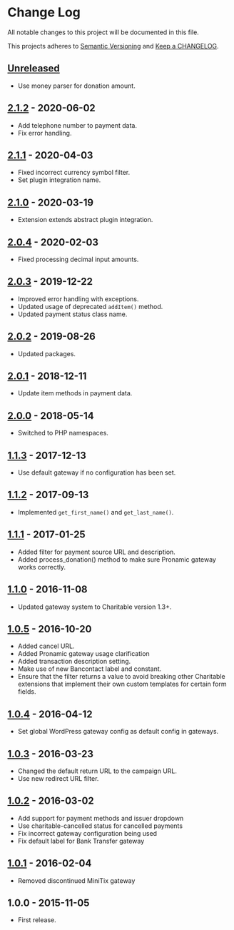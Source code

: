 # Change Log

All notable changes to this project will be documented in this file.

This projects adheres to [Semantic Versioning](http://semver.org/) and [Keep a CHANGELOG](http://keepachangelog.com/).

## [Unreleased][unreleased]
- Use money parser for donation amount.

## [2.1.2] - 2020-06-02
- Add telephone number to payment data.
- Fix error handling.

## [2.1.1] - 2020-04-03
- Fixed incorrect currency symbol filter.
- Set plugin integration name.

## [2.1.0] - 2020-03-19
- Extension extends abstract plugin integration.

## [2.0.4] - 2020-02-03
- Fixed processing decimal input amounts.

## [2.0.3] - 2019-12-22
- Improved error handling with exceptions.
- Updated usage of deprecated `addItem()` method.
- Updated payment status class name.

## [2.0.2] - 2019-08-26
- Updated packages.

## [2.0.1] - 2018-12-11
- Update item methods in payment data.

## [2.0.0] - 2018-05-14
- Switched to PHP namespaces.

## [1.1.3] - 2017-12-13
- Use default gateway if no configuration has been set.

## [1.1.2] - 2017-09-13
- Implemented `get_first_name()` and `get_last_name()`.

## [1.1.1] - 2017-01-25
- Added filter for payment source URL and description.
- Added process_donation() method to make sure Pronamic gateway works correctly.

## [1.1.0] - 2016-11-08
- Updated gateway system to Charitable version 1.3+.

## [1.0.5] - 2016-10-20
- Added cancel URL.
- Added Pronamic gateway usage clarification
- Added transaction description setting.
- Make use of new Bancontact label and constant.
- Ensure that the filter returns a value to avoid breaking other Charitable extensions that implement their own custom templates for certain form fields.

## [1.0.4] - 2016-04-12
- Set global WordPress gateway config as default config in gateways.

## [1.0.3] - 2016-03-23
- Changed the default return URL to the campaign URL.
- Use new redirect URL filter.

## [1.0.2] - 2016-03-02
- Add support for payment methods and issuer dropdown
- Use charitable-cancelled status for cancelled payments
- Fix incorrect gateway configuration being used
- Fix default label for Bank Transfer gateway

## [1.0.1] - 2016-02-04
- Removed discontinued MiniTix gateway

## 1.0.0 - 2015-11-05
- First release.

[unreleased]: https://github.com/wp-pay-extensions/charitable/compare/2.1.2...HEAD
[2.1.2]: https://github.com/wp-pay-extensions/charitable/compare/2.1.1...2.1.2
[2.1.1]: https://github.com/wp-pay-extensions/charitable/compare/2.1.0...2.1.1
[2.1.0]: https://github.com/wp-pay-extensions/charitable/compare/2.0.4...2.1.0
[2.0.4]: https://github.com/wp-pay-extensions/charitable/compare/2.0.3...2.0.4
[2.0.3]: https://github.com/wp-pay-extensions/charitable/compare/2.0.2...2.0.3
[2.0.2]: https://github.com/wp-pay-extensions/charitable/compare/2.0.1...2.0.2
[2.0.1]: https://github.com/wp-pay-extensions/charitable/compare/2.0.0...2.0.1
[2.0.0]: https://github.com/wp-pay-extensions/charitable/compare/1.1.3...2.0.0
[1.1.3]: https://github.com/wp-pay-extensions/charitable/compare/1.1.2...1.1.3
[1.1.2]: https://github.com/wp-pay-extensions/charitable/compare/1.1.1...1.1.2
[1.1.1]: https://github.com/wp-pay-extensions/charitable/compare/1.1.0...1.1.1
[1.1.0]: https://github.com/wp-pay-extensions/charitable/compare/1.0.5...1.1.0
[1.0.5]: https://github.com/wp-pay-extensions/charitable/compare/1.0.4...1.0.5
[1.0.4]: https://github.com/wp-pay-extensions/charitable/compare/1.0.3...1.0.4
[1.0.3]: https://github.com/wp-pay-extensions/charitable/compare/1.0.2...1.0.3
[1.0.2]: https://github.com/wp-pay-extensions/charitable/compare/1.0.1...1.0.2
[1.0.1]: https://github.com/wp-pay-extensions/charitable/compare/1.0.0...1.0.1
